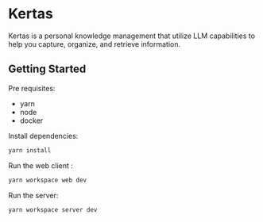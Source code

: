 # Kertas

Kertas is a personal knowledge management that utilize LLM capabilities to help you capture, organize, and retrieve information.

## Getting Started

Pre requisites:

- yarn
- node
- docker

Install dependencies:

```bash
yarn install
```

Run the web client :

```bash
yarn workspace web dev
```

Run the server:

```bash
yarn workspace server dev
```
